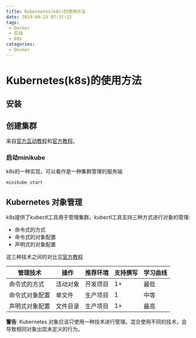 ```yaml
---
title: Kubernetes(k8s)的使用方法
date: 2019-09-23 07:37:12
tags: 
 - Docker
 - 实战
 - k8s
categories: 
 - Docker
---
```

# Kubernetes(k8s)的使用方法

## 安装

## 创建集群

来自[官方互动教程](https://kubernetes.io/docs/tutorials/kubernetes-basics/create-cluster/cluster-interactive/)和[官方教程](https://kubernetes.io/docs/tutorials/hello-minikube/)。

### 启动minikube

k8s的一种实现，可以看作是一种集群管理的服务端

```shell
minikube start
```

## Kubernetes 对象管理

k8s提供了kubectl工具用于管理集群。kubectl工具支持三种方式进行对象的管理:

* 命令式的方式
* 命令式的对象配置
* 声明式的对象配置

这三种技术之间的对比见[官方教程](https://kubernetes.io/zh/docs/tutorials/object-management-kubectl/object-management/)

管理技术|操作|推荐环境|支持撰写|学习曲线
-|-|-|-|-
命令式的方式|活动对象|开发项目|1+|最低
命令式对象配置|单文件|生产项目|1|中等
声明式对象配置|文件目录|生产项目|1+|最高

**警告**: Kubernetes 对象应该只使用一种技术进行管理。混合使用不同的技术，会导致相同对象出现未定义的行为。
